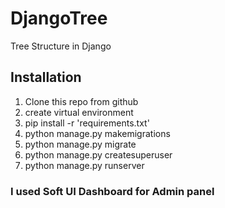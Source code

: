 # DjangoTree
Tree Structure in Django 

## Installation
1) Clone this repo from github 
2) create virtual environment
3) pip install -r 'requirements.txt'
4) python manage.py makemigrations
5) python manage.py migrate
6) python manage.py createsuperuser
7) python manage.py runserver 

### I used Soft UI Dashboard for Admin panel 

